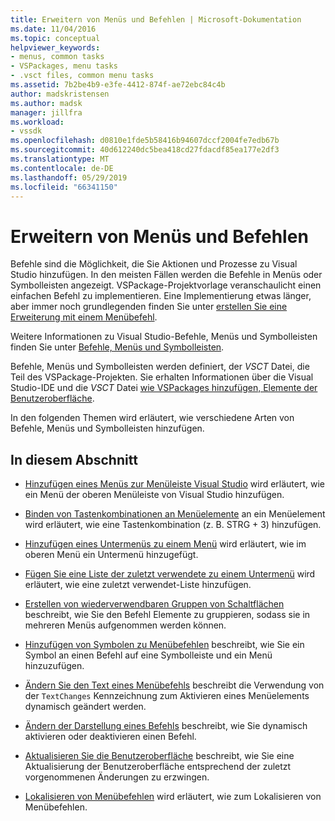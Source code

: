 ```yaml
---
title: Erweitern von Menüs und Befehlen | Microsoft-Dokumentation
ms.date: 11/04/2016
ms.topic: conceptual
helpviewer_keywords:
- menus, common tasks
- VSPackages, menu tasks
- .vsct files, common menu tasks
ms.assetid: 7b2be4b9-e3fe-4412-874f-ae72ebc84c4b
author: madskristensen
ms.author: madsk
manager: jillfra
ms.workload:
- vssdk
ms.openlocfilehash: d0810e1fde5b58416b94607dccf2004fe7edb67b
ms.sourcegitcommit: 40d612240dc5bea418cd27fdacdf85ea177e2df3
ms.translationtype: MT
ms.contentlocale: de-DE
ms.lasthandoff: 05/29/2019
ms.locfileid: "66341150"
---
```

# <a name="extend-menus-and-commands"></a>Erweitern von Menüs und Befehlen
Befehle sind die Möglichkeit, die Sie Aktionen und Prozesse zu Visual Studio hinzufügen. In den meisten Fällen werden die Befehle in Menüs oder Symbolleisten angezeigt. VSPackage-Projektvorlage veranschaulicht einen einfachen Befehl zu implementieren. Eine Implementierung etwas länger, aber immer noch grundlegenden finden Sie unter [erstellen Sie eine Erweiterung mit einem Menübefehl](../extensibility/creating-an-extension-with-a-menu-command.md).

 Weitere Informationen zu Visual Studio-Befehle, Menüs und Symbolleisten finden Sie unter [Befehle, Menüs und Symbolleisten](../extensibility/internals/commands-menus-and-toolbars.md).

 Befehle, Menüs und Symbolleisten werden definiert, der *VSCT* Datei, die Teil des VSPackage-Projekten. Sie erhalten Informationen über die Visual Studio-IDE und die *VSCT* Datei [wie VSPackages hinzufügen, Elemente der Benutzeroberfläche](../extensibility/internals/how-vspackages-add-user-interface-elements.md).

 In den folgenden Themen wird erläutert, wie verschiedene Arten von Befehle, Menüs und Symbolleisten hinzufügen.

## <a name="in-this-section"></a>In diesem Abschnitt
- [Hinzufügen eines Menüs zur Menüleiste Visual Studio](../extensibility/adding-a-menu-to-the-visual-studio-menu-bar.md) wird erläutert, wie ein Menü der oberen Menüleiste von Visual Studio hinzufügen.

- [Binden von Tastenkombinationen an Menüelemente](../extensibility/binding-keyboard-shortcuts-to-menu-items.md) an ein Menüelement wird erläutert, wie eine Tastenkombination (z. B. STRG + 3) hinzufügen.

- [Hinzufügen eines Untermenüs zu einem Menü](../extensibility/adding-a-submenu-to-a-menu.md) wird erläutert, wie im oberen Menü ein Untermenü hinzugefügt.

- [Fügen Sie eine Liste der zuletzt verwendete zu einem Untermenü](../extensibility/adding-a-most-recently-used-list-to-a-submenu.md) wird erläutert, wie eine zuletzt verwendet-Liste hinzufügen.

- [Erstellen von wiederverwendbaren Gruppen von Schaltflächen](../extensibility/creating-reusable-groups-of-buttons.md) beschreibt, wie Sie den Befehl Elemente zu gruppieren, sodass sie in mehreren Menüs aufgenommen werden können.

- [Hinzufügen von Symbolen zu Menübefehlen](../extensibility/adding-icons-to-menu-commands.md) beschreibt, wie Sie ein Symbol an einen Befehl auf eine Symbolleiste und ein Menü hinzuzufügen.

- [Ändern Sie den Text eines Menübefehls](../extensibility/changing-the-text-of-a-menu-command.md) beschreibt die Verwendung von der `TextChanges` Kennzeichnung zum Aktivieren eines Menüelements dynamisch geändert werden.

- [Ändern der Darstellung eines Befehls](../extensibility/changing-the-appearance-of-a-command.md) beschreibt, wie Sie dynamisch aktivieren oder deaktivieren einen Befehl.

- [Aktualisieren Sie die Benutzeroberfläche](../extensibility/updating-the-user-interface.md) beschreibt, wie Sie eine Aktualisierung der Benutzeroberfläche entsprechend der zuletzt vorgenommenen Änderungen zu erzwingen.

- [Lokalisieren von Menübefehlen](../extensibility/localizing-menu-commands.md) wird erläutert, wie zum Lokalisieren von Menübefehlen.